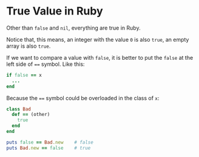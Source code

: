 # True Value in Ruby

Other than `false` and `nil`, everything are true in Ruby.

Notice that, this means, an integer with the value `0` is also `true`, an empty array is also `true`.

If we want to compare a value with `false`, it is better to put the `false` at the left side of `==` symbol. Like this:

```ruby
if false == x
  ...
end
```

Because the `==` symbol could be overloaded in the class of `x`:

```ruby
class Bad
  def == (other)
    true
  end
end

puts false == Bad.new    # false
puts Bad.new == false    # true
```
